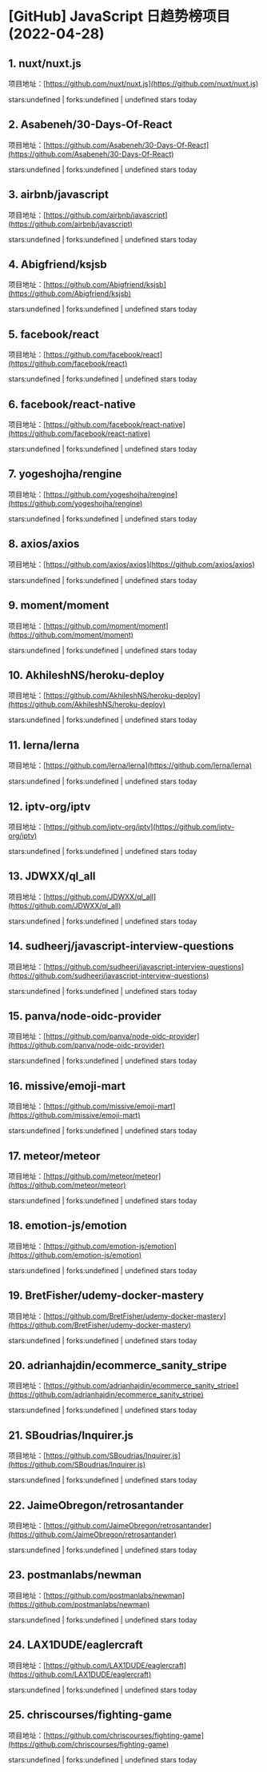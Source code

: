 # [GitHub] JavaScript 日趋势榜项目(2022-04-28)

## 1. nuxt/nuxt.js 

项目地址：[https://github.com/nuxt/nuxt.js](https://github.com/nuxt/nuxt.js)

stars:undefined | forks:undefined | undefined stars today 



## 2. Asabeneh/30-Days-Of-React 

项目地址：[https://github.com/Asabeneh/30-Days-Of-React](https://github.com/Asabeneh/30-Days-Of-React)

stars:undefined | forks:undefined | undefined stars today 



## 3. airbnb/javascript 

项目地址：[https://github.com/airbnb/javascript](https://github.com/airbnb/javascript)

stars:undefined | forks:undefined | undefined stars today 



## 4. Abigfriend/ksjsb 

项目地址：[https://github.com/Abigfriend/ksjsb](https://github.com/Abigfriend/ksjsb)

stars:undefined | forks:undefined | undefined stars today 



## 5. facebook/react 

项目地址：[https://github.com/facebook/react](https://github.com/facebook/react)

stars:undefined | forks:undefined | undefined stars today 



## 6. facebook/react-native 

项目地址：[https://github.com/facebook/react-native](https://github.com/facebook/react-native)

stars:undefined | forks:undefined | undefined stars today 



## 7. yogeshojha/rengine 

项目地址：[https://github.com/yogeshojha/rengine](https://github.com/yogeshojha/rengine)

stars:undefined | forks:undefined | undefined stars today 



## 8. axios/axios 

项目地址：[https://github.com/axios/axios](https://github.com/axios/axios)

stars:undefined | forks:undefined | undefined stars today 



## 9. moment/moment 

项目地址：[https://github.com/moment/moment](https://github.com/moment/moment)

stars:undefined | forks:undefined | undefined stars today 



## 10. AkhileshNS/heroku-deploy 

项目地址：[https://github.com/AkhileshNS/heroku-deploy](https://github.com/AkhileshNS/heroku-deploy)

stars:undefined | forks:undefined | undefined stars today 



## 11. lerna/lerna 

项目地址：[https://github.com/lerna/lerna](https://github.com/lerna/lerna)

stars:undefined | forks:undefined | undefined stars today 



## 12. iptv-org/iptv 

项目地址：[https://github.com/iptv-org/iptv](https://github.com/iptv-org/iptv)

stars:undefined | forks:undefined | undefined stars today 



## 13. JDWXX/ql_all 

项目地址：[https://github.com/JDWXX/ql_all](https://github.com/JDWXX/ql_all)

stars:undefined | forks:undefined | undefined stars today 



## 14. sudheerj/javascript-interview-questions 

项目地址：[https://github.com/sudheerj/javascript-interview-questions](https://github.com/sudheerj/javascript-interview-questions)

stars:undefined | forks:undefined | undefined stars today 



## 15. panva/node-oidc-provider 

项目地址：[https://github.com/panva/node-oidc-provider](https://github.com/panva/node-oidc-provider)

stars:undefined | forks:undefined | undefined stars today 



## 16. missive/emoji-mart 

项目地址：[https://github.com/missive/emoji-mart](https://github.com/missive/emoji-mart)

stars:undefined | forks:undefined | undefined stars today 



## 17. meteor/meteor 

项目地址：[https://github.com/meteor/meteor](https://github.com/meteor/meteor)

stars:undefined | forks:undefined | undefined stars today 



## 18. emotion-js/emotion 

项目地址：[https://github.com/emotion-js/emotion](https://github.com/emotion-js/emotion)

stars:undefined | forks:undefined | undefined stars today 



## 19. BretFisher/udemy-docker-mastery 

项目地址：[https://github.com/BretFisher/udemy-docker-mastery](https://github.com/BretFisher/udemy-docker-mastery)

stars:undefined | forks:undefined | undefined stars today 



## 20. adrianhajdin/ecommerce_sanity_stripe 

项目地址：[https://github.com/adrianhajdin/ecommerce_sanity_stripe](https://github.com/adrianhajdin/ecommerce_sanity_stripe)

stars:undefined | forks:undefined | undefined stars today 



## 21. SBoudrias/Inquirer.js 

项目地址：[https://github.com/SBoudrias/Inquirer.js](https://github.com/SBoudrias/Inquirer.js)

stars:undefined | forks:undefined | undefined stars today 



## 22. JaimeObregon/retrosantander 

项目地址：[https://github.com/JaimeObregon/retrosantander](https://github.com/JaimeObregon/retrosantander)

stars:undefined | forks:undefined | undefined stars today 



## 23. postmanlabs/newman 

项目地址：[https://github.com/postmanlabs/newman](https://github.com/postmanlabs/newman)

stars:undefined | forks:undefined | undefined stars today 



## 24. LAX1DUDE/eaglercraft 

项目地址：[https://github.com/LAX1DUDE/eaglercraft](https://github.com/LAX1DUDE/eaglercraft)

stars:undefined | forks:undefined | undefined stars today 



## 25. chriscourses/fighting-game 

项目地址：[https://github.com/chriscourses/fighting-game](https://github.com/chriscourses/fighting-game)

stars:undefined | forks:undefined | undefined stars today 



